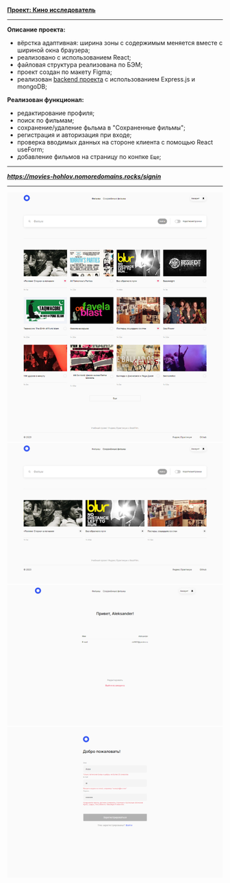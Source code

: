 **[Проект: Кино исследователь](https://movies-hohlov.nomoredomains.rocks/signin)**

---

**Описание проекта:**

- вёрстка адаптивная: ширина зоны с содержимым меняется вместе с шириной окна браузера;
- реализовано с использованием React;
- файловая структура реализована по БЭМ;
- проект создан по макету Figma;
- реализован [backend проекта](https://github.com/Aleksandr-Hohlov/movies-explorer-api) с использованием Express.js и mongoDB;

**Реализован функционал:**

- редактирование профиля;
- поиск по фильмам;
- сохранение/удаление фьльма в "Сохраненные фильмы";
- регистрация и авторизация при входе;
- проверка вводимых данных на стороне клиента с помощью React useForm;
- добавление фильмов на страницу по конпке `Еще`;

---

**_https://movies-hohlov.nomoredomains.rocks/signin_**

---

![Скрин movies](./src/images/screencapture-movies.png)
![Скрин saved-movies](./src/images/screencapture-saved-movies.png)
![screencapture-profile](./src/images/screencapture-profile.png)
![screencapture-signup](./src/images/screencapture-signup.png)
